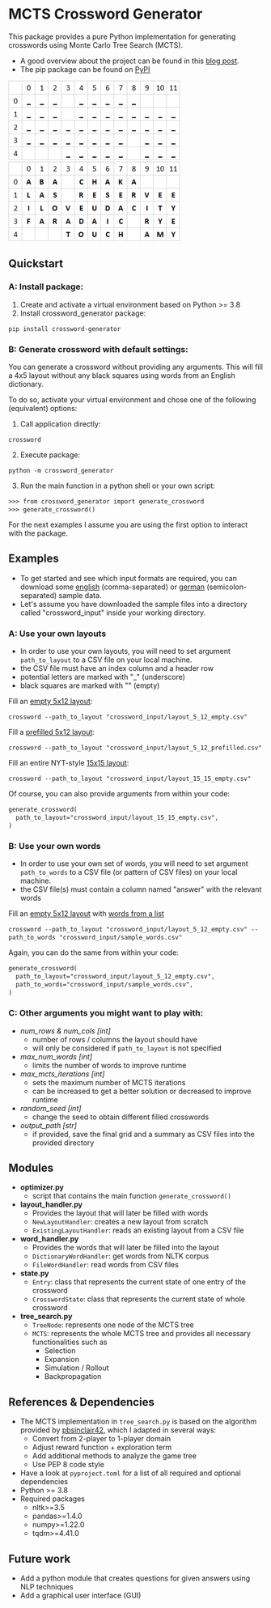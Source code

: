 # MCTS Crossword Generator

This package provides a pure Python implementation for generating crosswords using
Monte Carlo Tree Search (MCTS).
- A good overview about the project can be found in this [blog post](http://schumacher.pythonanywhere.com/homepage/crossword).
- The pip package can be found on [PyPI](https://pypi.org/project/crossword-generator)

![screenshot filled crossword](https://github.com/jonas-schumacher/crossword-generator/raw/main/images/layout_5_12_empty.png)
![screenshot filled crossword](https://github.com/jonas-schumacher/crossword-generator/raw/main/images/layout_5_12_filled.png)

## Quickstart

### A: Install package:
1. Create and activate a virtual environment based on Python >= 3.8 
2. Install crossword_generator package: 
```
pip install crossword-generator
```

### B: Generate crossword with default settings:
You can generate a crossword without providing any arguments.
This will fill a 4x5 layout without any black squares using words from an English dictionary. 

To do so, activate your virtual environment and chose one of the following (equivalent) options:
1. Call application directly:
```
crossword
```
2. Execute package: 
```
python -m crossword_generator
```
3. Run the main function in a python shell or your own script:
```
>>> from crossword_generator import generate_crossword
>>> generate_crossword()
````

For the next examples I assume you are using the first option to interact with the package.

## Examples
- To get started and see which input formats are required, you can download some
[english](https://github.com/jonas-schumacher/crossword-generator/tree/main/sample_input_en)
(comma-separated) or
[german](https://github.com/jonas-schumacher/crossword-generator/tree/main/sample_input_de)
(semicolon-separated) sample data.
- Let's assume you have downloaded the sample files into a directory called "crossword_input" inside your working directory.

### A: Use your own layouts

- In order to use your own layouts, you will need to set argument 
`path_to_layout` to a CSV file on your local machine. 
- the CSV file must have an index column and a header row
- potential letters are marked with "_" (underscore)
- black squares are marked with "" (empty)

Fill an 
[empty 5x12 layout](https://github.com/jonas-schumacher/crossword-generator/tree/main/sample_input_en/layout_5_12_empty.csv):
```
crossword --path_to_layout "crossword_input/layout_5_12_empty.csv"
```

Fill a 
[prefilled 5x12 layout](https://github.com/jonas-schumacher/crossword-generator/tree/main/sample_input_en/layout_5_12_prefilled.csv):
```
crossword --path_to_layout "crossword_input/layout_5_12_prefilled.csv"
```

Fill an entire NYT-style
[15x15 layout](https://github.com/jonas-schumacher/crossword-generator/tree/main/sample_input_en/layout_15_15_empty.csv):

```
crossword --path_to_layout "crossword_input/layout_15_15_empty.csv"
```

Of course, you can also provide arguments from within your code:
```
generate_crossword(
  path_to_layout="crossword_input/layout_15_15_empty.csv",
)
```

### B: Use your own words

- In order to use your own set of words, you will need to set argument 
`path_to_words` to a CSV file (or pattern of CSV files) on your local machine.
- the CSV file(s) must contain a column named "answer" with the relevant words

Fill an 
[empty 5x12 layout](https://github.com/jonas-schumacher/crossword-generator/tree/main/sample_input_en/layout_5_12_empty.csv)
with [words from a list](https://github.com/jonas-schumacher/crossword-generator/tree/main/sample_input_en/sample_words.csv)
```
crossword --path_to_layout "crossword_input/layout_5_12_empty.csv" --path_to_words "crossword_input/sample_words.csv"
```

Again, you can do the same from within your code:
```
generate_crossword(
  path_to_layout="crossword_input/layout_5_12_empty.csv",
  path_to_words="crossword_input/sample_words.csv",
)
```


### C: Other arguments you might want to play with:
- *num_rows & num_cols [int]*
    - number of rows / columns the layout should have
    - will only be considered if `path_to_layout` is not specified
- *max_num_words [int]*
    - limits the number of words to improve runtime
- *max_mcts_iterations [int]*
    - sets the maximum number of MCTS iterations
    - can be increased to get a better solution or decreased to improve runtime
- *random_seed [int]*
    - change the seed to obtain different filled crosswords
- *output_path [str]*
    - if provided, save the final grid and a summary as CSV files into the provided directory

## Modules
- **optimizer.py**
  - script that contains the main function `generate_crossword()`
- **layout_handler.py**
  - Provides the layout that will later be filled with words
  - `NewLayoutHandler`: creates a new layout from scratch 
  - `ExistingLayoutHandler`: reads an existing layout from a CSV file
- **word_handler.py**
  - Provides the words that will later be filled into the layout
  - `DictionaryWordHandler`: get words from NLTK corpus
  - `FileWordHandler`: read words from CSV files
- **state.py**
  - `Entry`: class that represents the current state of one entry of the crossword
  - `CrosswordState`: class that represents the current state of whole crossword
- **tree_search.py**
  - `TreeNode`: represents one node of the MCTS tree
  - `MCTS`: represents the whole MCTS tree and provides all necessary functionalities such as
    - Selection
    - Expansion
    - Simulation / Rollout
    - Backpropagation

## References & Dependencies
- The MCTS implementation in `tree_search.py` is based on the algorithm provided by [pbsinclair42](https://github.com/pbsinclair42/MCTS),
   which I adapted in several ways:
  - Convert from 2-player to 1-player domain
  - Adjust reward function + exploration term
  - Add additional methods to analyze the game tree
  - Use PEP 8 code style
- Have a look at `pyproject.toml` for a list of all required and optional dependencies
- Python >= 3.8
- Required packages
  - nltk>=3.5
  - pandas>=1.4.0
  - numpy>=1.22.0
  - tqdm>=4.41.0

## Future work
- Add a python module that creates questions for given answers using NLP techniques
- Add a graphical user interface (GUI)